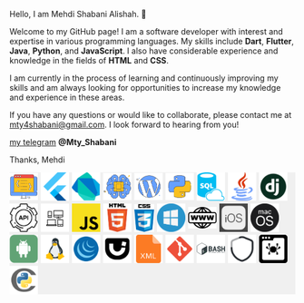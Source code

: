 

Hello, I am Mehdi Shabani Alishah. 👋

Welcome to my GitHub page! I am a software developer with interest and expertise in various programming languages. My skills include **Dart**, **Flutter**, **Java**, **Python**, and **JavaScript**. I also have considerable experience and knowledge in the fields of **HTML** and **CSS**.

I am currently in the process of learning and continuously improving my skills and am always looking for opportunities to increase my knowledge and experience in these areas.

If you have any questions or would like to collaborate, please contact me at mty4shabani@gmail.com. I look forward to hearing from you!

[my telegram](https://t.me/Mty_Shabani) **@Mty_Shabani**

Thanks,
Mehdi

<div style="display: flex; align-items: center; gap: 5px;flex-wrap: wrap;background-color:#f0f0f0ff;">
    <img src="image/svg/blok_code.svg" width=50 >
    <img src="image/flutter.png" width=50 >
    <img src="image/dart.png" width=50 >
    <img src="image/svg/machin_learnig.svg" width=50 >
    <img src="image/svg/wordpress.svg" width=50 >
    <img src="image/svg/python.svg" width=50 >
    <img src="image/svg/sql-database.svg" width=50 >
    <img src="image/java.png" width=50 >
    <img src="image/django.png" width=50 >
    <img src="image/api.png" width=50 >
    <img src="image/multy_platfroms.png" width=50 >
    <img src="image/js.png" width=50 >
    <img src="image/html.png" width=50 >
    <img src="image/css.png" width=35 >
    <img src="image/windows.png" width=50 >
    <img src="image/web.png" width=50 >
    <img src="image/ios.png" width=50 >
    <img src="image/macos.png" width=50 >
    <img src="image/android.png" width=50 >
    <img src="image/linux.png" width=50 >
    <img src="image/svg/jquery.svg" width=50 >
    <img src="image/svg/jquery-ui.svg" width=50 >
    <img src="image/svg/xml.svg" width=50 >
    <img src="image/svg/git.svg" width=50 >
    <img src="image/svg/bash.svg" width=50 >
    <img src="image/svg/security.svg" width=50 >
    <img src="image/svg/web-crawler.svg" width=50 >
    <img src="image/svg/cython.svg" width=50 >

</div>